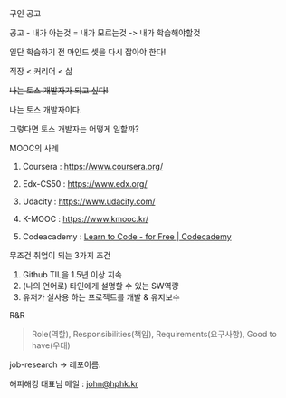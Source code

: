 구인 공고

공고 - 내가 아는것 = 내가 모르는것 -> 내가 학습해야할것



일단 학습하기 전 마인드 셋을 다시 잡아야 한다!

직장 < 커리어 < 삶

~~나는 토스 개발자가 되고 싶다!~~

나는 토스 개발자이다.

그렇다면 토스 개발자는 어떻게 일할까?



MOOC의 사례

1. Coursera : https://www.coursera.org/
2. Edx-CS50 : https://www.edx.org/
3. Udacity : https://www.udacity.com/
4. K-MOOC : https://www.kmooc.kr/

5. Codeacademy : [Learn to Code - for Free | Codecademy](https://www.codecademy.com/)



무조건 취업이 되는 3가지 조건

1.  Github TIL을 1.5년 이상 지속
2.  (나의 언어로) 타인에게 설명할 수 있는 SW역량
3.  유저가 실사용 하는 프로젝트를 개발 & 유지보수



R&R

> Role(역할), Responsibilities(책임), Requirements(요구사항), Good to have(우대)



job-research -> 레포이름.



해피해킹 대표님 메일 : john@hphk.kr